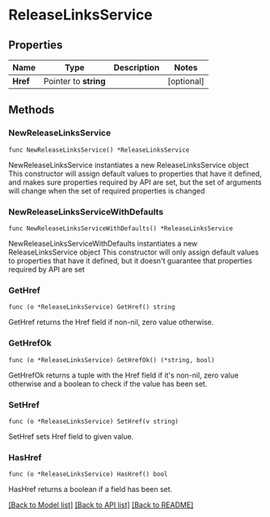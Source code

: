 # ReleaseLinksService

## Properties

Name | Type | Description | Notes
------------ | ------------- | ------------- | -------------
**Href** | Pointer to **string** |  | [optional] 

## Methods

### NewReleaseLinksService

`func NewReleaseLinksService() *ReleaseLinksService`

NewReleaseLinksService instantiates a new ReleaseLinksService object
This constructor will assign default values to properties that have it defined,
and makes sure properties required by API are set, but the set of arguments
will change when the set of required properties is changed

### NewReleaseLinksServiceWithDefaults

`func NewReleaseLinksServiceWithDefaults() *ReleaseLinksService`

NewReleaseLinksServiceWithDefaults instantiates a new ReleaseLinksService object
This constructor will only assign default values to properties that have it defined,
but it doesn't guarantee that properties required by API are set

### GetHref

`func (o *ReleaseLinksService) GetHref() string`

GetHref returns the Href field if non-nil, zero value otherwise.

### GetHrefOk

`func (o *ReleaseLinksService) GetHrefOk() (*string, bool)`

GetHrefOk returns a tuple with the Href field if it's non-nil, zero value otherwise
and a boolean to check if the value has been set.

### SetHref

`func (o *ReleaseLinksService) SetHref(v string)`

SetHref sets Href field to given value.

### HasHref

`func (o *ReleaseLinksService) HasHref() bool`

HasHref returns a boolean if a field has been set.


[[Back to Model list]](../README.md#documentation-for-models) [[Back to API list]](../README.md#documentation-for-api-endpoints) [[Back to README]](../README.md)


